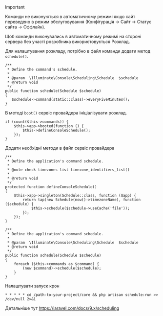 > [!IMPORTANT]  
> Команди не виконуються в автоматичному режимі якщо сайт переведено в режим обслуговування (Конфігурація -> Сайт -> Статус сайта -> Оффлайн).

Щоб команди виконувались в автоматичному режимі на стороні сервера без участі розробника використовується Розклад.

Для налаштування розкладу, потрібно в файл команди додати метод `schedule()`.
```
/**
 * Define the command's schedule.
 *
 * @param  \Illuminate\Console\Scheduling\Schedule  $schedule
 * @return void
 */
public function schedule(Schedule $schedule)
{
   $schedule->command(static::class)->everyFiveMinutes();
}
```

В методі `boot()` сервіс провайдера ініціалізувати розклад.
```
if (count($this->commands)) {
    $this->app->booted(function () {
        $this->defineConsoleSchedule();
    });
}
```

Додати необхідні методи в файл сервіс провайдера
```
/**
 * Define the application's command schedule.
 *
 * @note check timezones list timezone_identifiers_list()
 *
 * @return void
 */
protected function defineConsoleSchedule()
{
    $this->app->singleton(Schedule::class, function ($app) {
        return tap(new Schedule(now()->timezoneName), function ($schedule) {
            $this->schedule($schedule->useCache('file'));
        });
    });
}

/**
 * Define the application's command schedule.
 *
 * @param  \Illuminate\Console\Scheduling\Schedule  $schedule
 * @return void
 */
public function schedule(Schedule $schedule)
{
    foreach ($this->commands as $command) {
        (new $command)->schedule($schedule);
    }
}
```

Налаштувати запуск крон
```
* * * * * cd /path-to-your-project/core && php artisan schedule:run >> /dev/null 2>&1
```

Детальніше тут https://laravel.com/docs/9.x/scheduling
